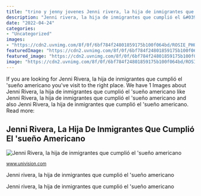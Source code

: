 ```yaml
---
title: "trino y jenny jovenes Jenni rivera, la hija de inmigrantes que cumplió el &#039;sueño americano"
description: "Jenni rivera, la hija de inmigrantes que cumplió el &#039;sueño americano"
date: "2022-04-24"
categories:
- "Uncategorized"
images:
- "https://cdn2.uvnimg.com/8f/0f/6bf784f24801859175b100f064bd/ROSIE_PHOTO_29.png"
featuredImage: "https://cdn2.uvnimg.com/8f/0f/6bf784f24801859175b100f064bd/ROSIE_PHOTO_29.png"
featured_image: "https://cdn2.uvnimg.com/8f/0f/6bf784f24801859175b100f064bd/ROSIE_PHOTO_29.png"
image: "https://cdn2.uvnimg.com/8f/0f/6bf784f24801859175b100f064bd/ROSIE_PHOTO_29.png"
---
```


If you are looking for Jenni Rivera, la hija de inmigrantes que cumplió el &#039;sueño americano you've visit to the right place. We have 1 Images about Jenni Rivera, la hija de inmigrantes que cumplió el &#039;sueño americano like Jenni Rivera, la hija de inmigrantes que cumplió el &#039;sueño americano and also Jenni Rivera, la hija de inmigrantes que cumplió el &#039;sueño americano. Read more:

## Jenni Rivera, La Hija De Inmigrantes Que Cumplió El &#039;sueño Americano

![Jenni Rivera, la hija de inmigrantes que cumplió el &#039;sueño americano](https://cdn2.uvnimg.com/8f/0f/6bf784f24801859175b100f064bd/ROSIE_PHOTO_29.png "Jenni rivera, la hija de inmigrantes que cumplió el &#039;sueño americano")

<small>www.univision.com</small>

Jenni rivera, la hija de inmigrantes que cumplió el &#039;sueño americano

Jenni rivera, la hija de inmigrantes que cumplió el &#039;sueño americano
